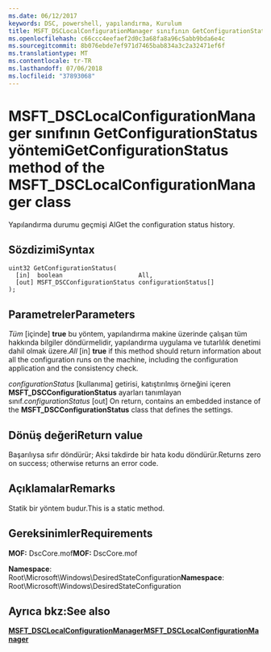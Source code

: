 ```yaml
---
ms.date: 06/12/2017
keywords: DSC, powershell, yapılandırma, Kurulum
title: MSFT_DSCLocalConfigurationManager sınıfının GetConfigurationStatus yöntemi
ms.openlocfilehash: c66ccc4eefaef2d0c3a68fa8a96c5abb9bda6e4c
ms.sourcegitcommit: 8b076ebde7ef971d7465bab834a3c2a32471ef6f
ms.translationtype: MT
ms.contentlocale: tr-TR
ms.lasthandoff: 07/06/2018
ms.locfileid: "37893068"
---
```

# <a name="getconfigurationstatus-method-of-the-msftdsclocalconfigurationmanager-class"></a><span data-ttu-id="070c8-103">MSFT_DSCLocalConfigurationManager sınıfının GetConfigurationStatus yöntemi</span><span class="sxs-lookup"><span data-stu-id="070c8-103">GetConfigurationStatus method of the MSFT_DSCLocalConfigurationManager class</span></span>

<span data-ttu-id="070c8-104">Yapılandırma durumu geçmişi Al</span><span class="sxs-lookup"><span data-stu-id="070c8-104">Get the configuration status history.</span></span>

## <a name="syntax"></a><span data-ttu-id="070c8-105">Sözdizimi</span><span class="sxs-lookup"><span data-stu-id="070c8-105">Syntax</span></span>

```mof
uint32 GetConfigurationStatus(
  [in]  boolean                     All,
  [out] MSFT_DSCConfigurationStatus configurationStatus[]
);
```

## <a name="parameters"></a><span data-ttu-id="070c8-106">Parametreler</span><span class="sxs-lookup"><span data-stu-id="070c8-106">Parameters</span></span>

<span data-ttu-id="070c8-107">*Tüm* \[içinde\] **true** bu yöntem, yapılandırma makine üzerinde çalışan tüm hakkında bilgiler döndürmelidir, yapılandırma uygulama ve tutarlılık denetimi dahil olmak üzere.</span><span class="sxs-lookup"><span data-stu-id="070c8-107">*All* \[in\] **true** if this method should return information about all the configuration runs on the machine, including the configuration application and the consistency check.</span></span>

<span data-ttu-id="070c8-108">*configurationStatus* \[kullanıma\] getirisi, katıştırılmış örneğini içeren **MSFT_DSCConfigurationStatus** ayarları tanımlayan sınıf.</span><span class="sxs-lookup"><span data-stu-id="070c8-108">*configurationStatus* \[out\] On return, contains an embedded instance of the **MSFT_DSCConfigurationStatus** class that defines the settings.</span></span>

## <a name="return-value"></a><span data-ttu-id="070c8-109">Dönüş değeri</span><span class="sxs-lookup"><span data-stu-id="070c8-109">Return value</span></span>

<span data-ttu-id="070c8-110">Başarılıysa sıfır döndürür; Aksi takdirde bir hata kodu döndürür.</span><span class="sxs-lookup"><span data-stu-id="070c8-110">Returns zero on success; otherwise returns an error code.</span></span>

## <a name="remarks"></a><span data-ttu-id="070c8-111">Açıklamalar</span><span class="sxs-lookup"><span data-stu-id="070c8-111">Remarks</span></span>

<span data-ttu-id="070c8-112">Statik bir yöntem budur.</span><span class="sxs-lookup"><span data-stu-id="070c8-112">This is a static method.</span></span>

## <a name="requirements"></a><span data-ttu-id="070c8-113">Gereksinimler</span><span class="sxs-lookup"><span data-stu-id="070c8-113">Requirements</span></span>

<span data-ttu-id="070c8-114">**MOF:** DscCore.mof</span><span class="sxs-lookup"><span data-stu-id="070c8-114">**MOF:** DscCore.mof</span></span>

<span data-ttu-id="070c8-115">**Namespace**: Root\Microsoft\Windows\DesiredStateConfiguration</span><span class="sxs-lookup"><span data-stu-id="070c8-115">**Namespace**: Root\Microsoft\Windows\DesiredStateConfiguration</span></span>

## <a name="see-also"></a><span data-ttu-id="070c8-116">Ayrıca bkz:</span><span class="sxs-lookup"><span data-stu-id="070c8-116">See also</span></span>

[<span data-ttu-id="070c8-117">**MSFT_DSCLocalConfigurationManager**</span><span class="sxs-lookup"><span data-stu-id="070c8-117">**MSFT_DSCLocalConfigurationManager**</span></span>](msft-dsclocalconfigurationmanager.md)